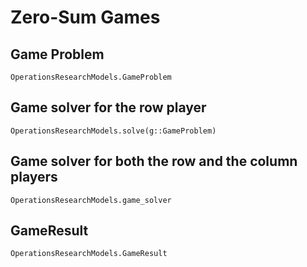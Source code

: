 # Zero-Sum Games


## Game Problem 

```@docs 
OperationsResearchModels.GameProblem
```

## Game solver for the row player 

```@docs 
OperationsResearchModels.solve(g::GameProblem)
```


## Game solver for both the row and the column players 

```@docs 
OperationsResearchModels.game_solver
```

## GameResult

```@docs 
OperationsResearchModels.GameResult
```